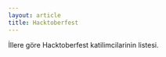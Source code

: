 ```yaml
---
layout: article
title: Hacktoberfest
---
```


İllere göre Hacktoberfest katilimcilarinin listesi.

<script>
var data={
    '22': [
        {
            title: 'Olcay Bayram',
            url: 'https://olcay.dev'
        },
        {
            title: 'Canev Cilek',
            url: 'https://github.com/canevport'
        }
    ],
    '20': [
        {
            title: 'Ethem Turgut',
            url: 'https://github.com/ethmtrgt'
        }
    ],
    '34': [
        {
            title: 'Muhammed Sedef',
            url: 'https://github.com/muhammedsedef'
        }
    ],
    '53': [
        {
            title: 'bunyamin mete',
            url: 'http://bunyaminmete.com'
        }
    ]
};
</script>
